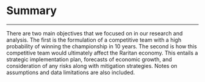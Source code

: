 # Summary
---
There are two main objectives that we focused on in our research and analysis. The first is the formulation of a competitive team with a high probability of winning the championship in 10 years. The second is how this competitive team would ultimately affect the Raritan economy. This entails a strategic implementation plan, forecasts of economic growth, and consideration of any risks along with mitigation strategies. Notes on assumptions and data limitations are also included. 

